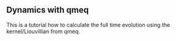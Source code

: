 ## Dynamics with qmeq

This is a tutorial how to calculate the full time evolution using the kernel/Liouvillian from qmeq.
